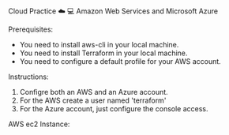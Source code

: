 Cloud Practice ☁️ 💻
Amazon Web Services and Microsoft Azure

Prerequisites:
* You need to install aws-cli in your local machine.
* You need to install Terraform in your local machine.
* You need to configure a default profile for your AWS account.

Instructions:
1. Configre both an AWS and an Azure account.
2. For the AWS create a user named 'terraform'
3. For the Azure account, just configure the console access.

AWS ec2 Instance:

